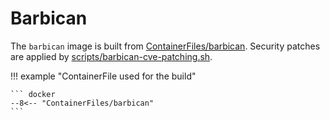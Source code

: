 # Barbican

The `barbican` image is built from [ContainerFiles/barbican](https://github.com/rackerlabs/genestack-images/blob/main/ContainerFiles/barbican). Security patches are applied by [scripts/barbican-cve-patching.sh](https://github.com/rackerlabs/genestack-images/blob/main/scripts/barbican-cve-patching.sh).

!!! example "ContainerFile used for the build"

    ``` docker
    --8<-- "ContainerFiles/barbican"
    ```
